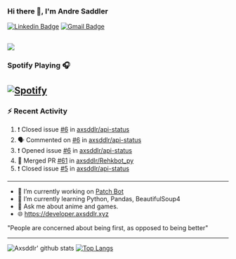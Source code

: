 ### Hi there 👋, I'm Andre Saddler
[![Linkedin Badge](https://img.shields.io/badge/-andrexsaddler-blue?style=flat-square&logo=Linkedin&logoColor=white&link=https://www.linkedin.com/in/andrexsaddler/)](https://www.linkedin.com/in/andrexsaddler/)
[![Gmail Badge](https://img.shields.io/badge/-contact@rehkloos.com-c14438?style=flat-square&logo=Gmail&logoColor=white&link=mailto:contact@rehkloos.com)](mailto:contact@rehkloos.com)

![](https://komarev.com/ghpvc/?username=axsddlr&color=dc143c)
---
### Spotify Playing 🎧

[![Spotify](https://novatorem.rehkloos.vercel.app/api/spotify)](https://open.spotify.com/user/Rehkloos)
---

### :zap: Recent Activity

<!--START_SECTION:activity-->
1. ❗️ Closed issue [#6](https://github.com/axsddlr/api-status/issues/6) in [axsddlr/api-status](https://github.com/axsddlr/api-status)
2. 🗣 Commented on [#6](https://github.com/axsddlr/api-status/issues/6) in [axsddlr/api-status](https://github.com/axsddlr/api-status)
3. ❗️ Opened issue [#6](https://github.com/axsddlr/api-status/issues/6) in [axsddlr/api-status](https://github.com/axsddlr/api-status)
4. 🎉 Merged PR [#61](https://github.com/axsddlr/Rehkbot_py/pull/61) in [axsddlr/Rehkbot_py](https://github.com/axsddlr/Rehkbot_py)
5. ❗️ Closed issue [#5](https://github.com/axsddlr/api-status/issues/5) in [axsddlr/api-status](https://github.com/axsddlr/api-status)
<!--END_SECTION:activity-->

---

- 🔭 I’m currently working on [Patch Bot](https://github.com/axsddlr/patch_bot)
- 🌱 I’m currently learning Python, Pandas, BeautifulSoup4
- 💬 Ask me about anime and games.
- 🌐 https://developer.axsddlr.xyz

"People are concerned about being first, as opposed to being better"

---
![Axsddlr' github stats](https://github-readme-stats.vercel.app/api?username=axsddlr&count_private=true)
[![Top Langs](https://github-readme-stats.vercel.app/api/top-langs/?username=axsddlr&layout=compact)](https://github.com/anuraghazra/github-readme-stats)
